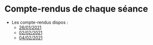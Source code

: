 # Compte-rendus de chaque séance

* Les compte-rendus dispos :
  * [26/01/2021](https://github.com/Adrrick/progression_git/blob/main/compte-rendus/1.md)
  * [02/02/2021](https://github.com/Adrrick/progression_git/blob/main/compte-rendus/2.md)
  * [04/02/2021](https://github.com/Adrrick/progression_git/blob/main/compte-rendus/3.md)
